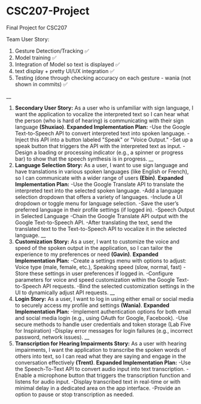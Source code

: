 # CSC207-Project
Final Project for CSC207

Team User Story:
1. Gesture Detection/Tracking ✅
2. Model training ✅
3. Integration of Model so text is displayed ✅
4. text display + pretty UI/UX integration ✅
5. Testing (done through checking accuracy on each gesture - wania (not shown in commits) ✅

__
1. **Secondary User Story:** As a user who is unfamiliar with sign language, I want the application to vocalize the interpreted text so I can hear what the person (who is hard of hearing) is communicating with their sign language **(Shuxiao)**.
**Expanded Implementation Plan:**
-Use the Google Text-to-Speech API to convert interpreted text into spoken language.
-Inject this API into a button labeled "Speak" or "Voice Output."
-Set up a speak button that triggers the API with the interpreted text as input.
-Design a loading or processing indicator (e.g., a spinner or progress bar) to show that the speech synthesis is in progress.
__
2. **Language Selection Story:** As a user, I want to use sign language and have translations in various spoken languages (like English or French), so I can communicate with a wider range of users **(Ebin)**.
**Expanded Implementation Plan:**
-Use the Google Translate API to translate the interpreted text into the selected spoken language.
-Add a language selection dropdown that offers a variety of languages.
-Include a UI dropdown or toggle menu for language selection.
-Save the user’s preferred language in their profile settings (if logged in).
-Speech Output in Selected Language
-Chain the Google Translate API output with the Google Text-to-Speech API.
-After translating the text, send the translated text to the Text-to-Speech API to vocalize it in the selected language.
__
3. **Customization Story:** As a user, I want to customize the voice and speed of the spoken output in the application, so I can tailor the experience to my preferences or need **(Gavin)**.
**Expanded Implementation Plan:**
-Create a settings menu with options to adjust: Voice type (male, female, etc.), Speaking speed (slow, normal, fast)
-Store these settings in user preferences if logged in.
-Configure parameters for voice and speed customization within the Google Text-to-Speech API requests.
-Bind the selected customization settings in the UI to dynamically adjust API requests.
__
4. **Login Story:** As a user, I want to log in using either email or social media to securely access my profile and settings **(Wania)**.
**Expanded Implementation Plan:**
-Implement authentication options for both email and social media login (e.g., using OAuth for Google, Facebook).
-Use secure methods to handle user credentials and token storage (Lab Five for Inspiration)
-Display error messages for login failures (e.g., incorrect password, network issues).
__
5. **Transcription for Hearing Impairments Story:** As a user with hearing impairments, I want the application to transcribe the spoken words of others into text, so I can read what they are saying and engage in the conversation effectively **(Trent)**.
**Expanded Implementation Plan:**
-Use the Speech-To-Text API to convert audio input into text transcription.
-Enable a microphone button that triggers the transcription function and listens for audio input.
-Display transcribed text in real-time or with minimal delay in a dedicated area on the app interface.
-Provide an option to pause or stop transcription as needed.
